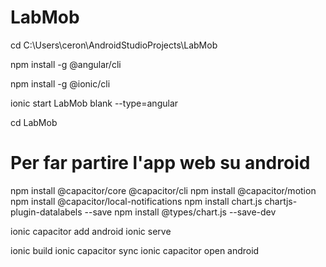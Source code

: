 # LabMob
cd C:\Users\ceron\AndroidStudioProjects\LabMob

npm install -g @angular/cli

npm install -g @ionic/cli

ionic start LabMob blank --type=angular

cd LabMob

# Per far partire l'app web su android
npm install @capacitor/core @capacitor/cli
npm install @capacitor/motion
npm install @capacitor/local-notifications
npm install chart.js chartjs-plugin-datalabels --save
npm install @types/chart.js --save-dev

ionic capacitor add android
ionic serve

ionic build
ionic capacitor sync
ionic capacitor open android

